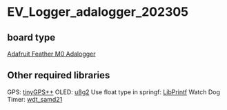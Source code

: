# EV_Logger_adalogger_202305
## board type
 [Adafruit Feather M0 Adalogger](https://learn.adafruit.com/adafruit-feather-m0-adalogger)
## Other required libraries
GPS: [tinyGPS++](http://arduiniana.org/libraries/tinygpsplus/)
OLED: [u8g2](https://github.com/olikraus/u8g2/wiki)
Use float type in springf: [LibPrintf](https://github.com/embeddedartistry/arduino-printf)
Watch Dog Timer: [wdt_samd21](https://github.com/gpb01/wdt_samd21)

